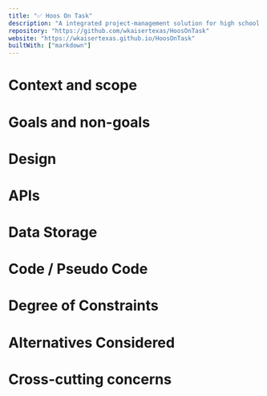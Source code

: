 ```yaml
---
title: "✅ Hoos On Task"
description: "A integrated project-management solution for high school and college projects"
repository: "https://github.com/wkaisertexas/HoosOnTask"
website: "https://wkaisertexas.github.io/HoosOnTask"
builtWith: ["markdown"]
---
```


# Context and scope

# Goals and non-goals

# Design

# APIs

# Data Storage

# Code / Pseudo Code

# Degree of Constraints

# Alternatives Considered

# Cross-cutting concerns
